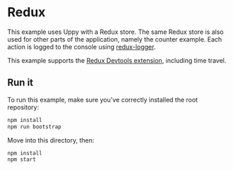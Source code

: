 # Redux

This example uses Uppy with a Redux store.
The same Redux store is also used for other parts of the application, namely the counter example.
Each action is logged to the console using [redux-logger](https://github.com/theaqua/redux-logger).

This example supports the [Redux Devtools extension](https://github.com/zalmoxisus/redux-devtools-extension), including time travel.

## Run it

To run this example, make sure you've correctly installed the root repository:

```bash
npm install
npm run bootstrap
```

Move into this directory, then:

```bash
npm install
npm start
```
